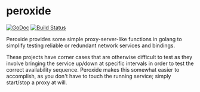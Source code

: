 peroxide
========

[![GoDoc](https://godoc.org/github.com/eapache/peroxide?status.png)](https://godoc.org/github.com/eapache/peroxide)
[![Build Status](https://travis-ci.org/eapache/peroxide.svg?branch=master)](https://travis-ci.org/eapache/peroxide)

Peroxide provides some simple proxy-server-like functions in golang to simplify
testing reliable or redundant network services and bindings.

These projects have corner cases that are otherwise difficult to test as they
involve bringing the service up/down at specific intervals in order
to test the correct availability sequence. Peroxide makes this somewhat easier
to accomplish, as you don't have to touch the running service; simply
start/stop a proxy at will.
